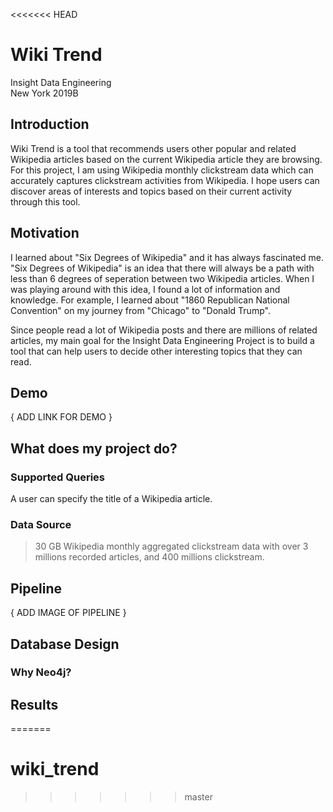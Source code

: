 <<<<<<< HEAD
# Wiki Trend

Insight Data Engineering</br>
New York 2019B</br>

## Introduction
Wiki Trend is a tool that recommends users other popular and related Wikipedia articles based on the current Wikipedia article they are browsing. For this project, I am using Wikipedia monthly clickstream data which can accurately captures clickstream activities from Wikipedia. I hope users can discover areas of interests and topics based on their current activity through this tool.

## Motivation
I learned about "Six Degrees of Wikipedia" and it has always fascinated me. "Six Degrees of Wikipedia" is an idea that there will always be a path with less than 6 degrees of seperation between two Wikipedia articles. When I was playing around with this idea, I found a lot of information and knowledge. For example, I learned about "1860 Republican National Convention" on my journey from "Chicago" to "Donald Trump". 

Since people read a lot of Wikipedia posts and there are millions of related articles, my main goal for the Insight Data Engineering Project is to build a tool that can help users to decide other interesting topics that they can read. 

## Demo
{ ADD LINK FOR DEMO }

## What does my project do?
### Supported Queries
A user can specify the title of a Wikipedia article.

### Data Source
>30 GB Wikipedia monthly aggregated clickstream data with over 3 millions recorded articles, and 400 millions clickstream.

## Pipeline
{ ADD IMAGE OF PIPELINE }

## Database Design
### Why Neo4j?


## Results

=======
# wiki_trend
>>>>>>> master
